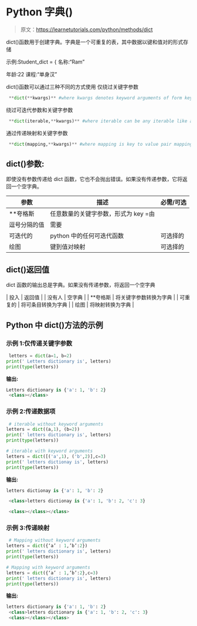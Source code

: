 # Python 字典()

> 原文：<https://learnetutorials.com/python/methods/dict>

dict()函数用于创建字典。字典是一个可重复的表，其中数据以键和值对的形式存储

示例:Student_dict = {
名称:“Ram”

年龄:22
课程:“单身汉”

dict()函数可以通过三种不同的方式使用
仅绕过关键字参数

```py
 **dict(**kwargs)** #where kwargs denotes keyword arguments of form key=value 

```

绕过可迭代参数和关键字参数

```py
 **dict(iterable,**kwargs)** #where iterable can be any iterable like a list 

```

通过传递映射和关键字参数

```py
 **dict(mapping,**kwargs)** #where mapping is key to value pair mapping 

```

## dict()参数:

即使没有参数传递给 dict 函数，它也不会抛出错误。如果没有传递参数，它将返回一个空字典。

| 参数 | 描述 | 必需/可选 |
| --- | --- | --- |
| **夸格斯 | 任意数量的关键字参数，形式为 key =由
逗号分隔的值 | 需要 |
| 可迭代的 | python 中的任何可迭代函数 | 可选择的 |
| 绘图 | 键到值对映射 | 可选择的 |

## dict()返回值

dict 函数的输出总是字典。如果没有传递参数，将返回一个空字典

| 投入 | 返回值 |
| 没有人 | 空字典 |
| **夸格斯 | 将关键字参数转换为字典 |
| 可重复的 | 将可条目转换为字典 |
| 绘图 | 将映射转换为字典 |

## Python 中 dict()方法的示例

### 示例 1:仅传递关键字参数

```py
 letters = dict(a=1, b=2)
print(' Letters dictionary is', letters) 
print(type(letters)) 

```

**输出:**

```py
Letters dictionary is {'a': 1, 'b': 2}
 <class></class> 
```

### 示例 2:传递数据项

```py
 # iterable without keyword arguments 
letters = dict((a,1), (b=2))
print(' letters dictionary is', letters) 
print(type(letters))

# iterable with keyword arguments 
letters = dict([('a',1), ('b',2)],c=3) 
print(' letters dictionay is', letters) 
print(type(letters)) 

```

**输出:**

```py
letters dictionay is {'a': 1, 'b': 2}

 <class>letters dictionay is {'a': 1, 'b': 2, 'c': 3}

 <class></class></class> 
```

### 示例 3:传递映射

```py
 # Mapping without keyword arguments
letters = dict({‘a’ : 1,’b’:2}) 
print(' letters dictionary is', letters)
print(type(letters))

# Mapping with keyword arguments 
letters = dict({‘a’ : 1,’b’:2},c=3) 
print(' letters dictionary is', letters)
print(type(letters)) 

```

**输出:**

```py
letters dictionary is {'a': 1, 'b': 2}
 <class>letters dictionary is {'a': 1, 'b': 2, 'c': 3}
 <class></class></class> 
```